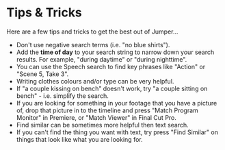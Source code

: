 # Tips & Tricks

Here are a few tips and tricks to get the best out of Jumper...

- Don't use negative search terms (i.e. "no blue shirts").
- Add the **time of day** to your search string to narrow down your search results. For example, "during daytime" or "during nighttime".
- You can use the Speech search to find key phrases like "Action" or "Scene 5, Take 3".
- Writing clothes colours and/or type can be very helpful.
- If "a couple kissing on bench" doesn't work, try "a couple sitting on bench" - i.e. simplify the search.
- If you are looking for something in your footage that you have a picture of, drop that picture in to the timeline and press "Match Program Monitor" in Premiere, or "Match Viewer" in Final Cut Pro.
- Find similar can be sometimes more helpful then text search.
- If you can't find the thing you want with text, try press "Find Similar" on things that look like what you are looking for.